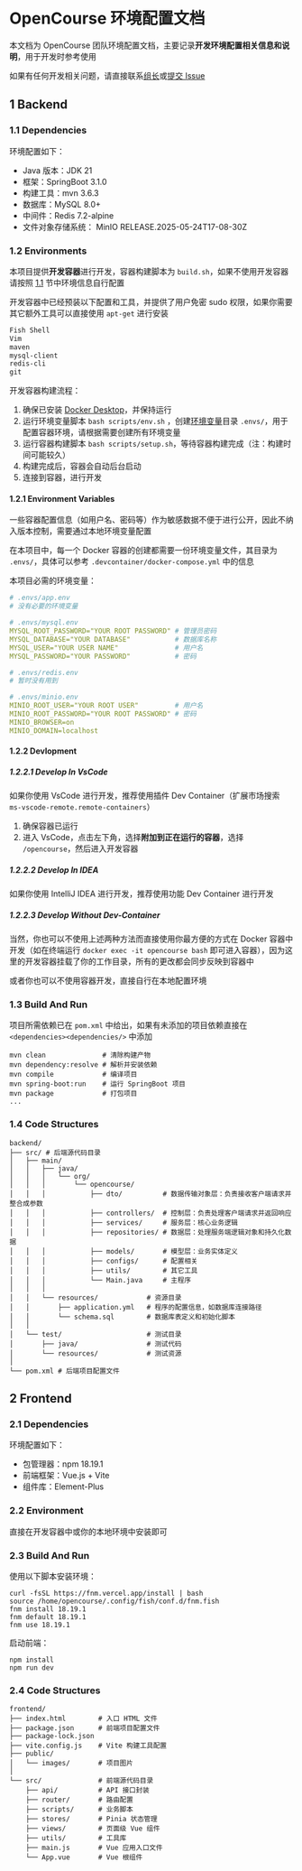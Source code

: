 # OpenCourse 环境配置文档

本文档为 OpenCourse 团队环境配置文档，主要记录**开发环境配置相关信息和说明**，用于开发时参考使用

如果有任何开发相关问题，请直接联系[组长](https://github.com/lEEExp3rt)或[提交 Issue](https://github.com/lEEExp3rt/OpenCourse/issues/new/choose)

## 1 Backend

### 1.1 Dependencies

环境配置如下：

- Java 版本：JDK 21
- 框架：SpringBoot 3.1.0
- 构建工具：mvn 3.6.3
- 数据库：MySQL 8.0+
- 中间件：Redis 7.2-alpine
- 文件对象存储系统： MinIO RELEASE.2025-05-24T17-08-30Z

### 1.2 Environments

本项目提供**开发容器**进行开发，容器构建脚本为 `build.sh`，如果不使用开发容器请按照 [1.1](#11-dependencies) 节中环境信息自行配置

开发容器中已经预装以下配置和工具，并提供了用户免密 sudo 权限，如果你需要其它额外工具可以直接使用 `apt-get` 进行安装

```txt
Fish Shell
Vim
maven
mysql-client
redis-cli
git
```

开发容器构建流程：

1. 确保已安装 [Docker Desktop](https://www.docker.com/products/docker-desktop/)，并保持运行
2. 运行环境变量脚本 `bash scripts/env.sh` ，创建[环境变量](#121-environment-variables)目录 `.envs/`，用于配置容器环境，请根据需要创建所有环境变量
3. 运行容器构建脚本 `bash scripts/setup.sh`，等待容器构建完成（注：构建时间可能较久）
4. 构建完成后，容器会自动后台启动
5. 连接到容器，进行开发

#### 1.2.1 Environment Variables

一些容器配置信息（如用户名、密码等）作为敏感数据不便于进行公开，因此不纳入版本控制，需要通过本地环境变量配置

在本项目中，每一个 Docker 容器的创建都需要一份环境变量文件，其目录为 `.envs/`，具体可以参考 `.devcontainer/docker-compose.yml` 中的信息

本项目必需的环境变量：

```yaml
# .envs/app.env
# 没有必要的环境变量

# .envs/mysql.env
MYSQL_ROOT_PASSWORD="YOUR ROOT PASSWORD" # 管理员密码
MYSQL_DATABASE="YOUR DATABASE"           # 数据库名称
MYSQL_USER="YOUR USER NAME"              # 用户名
MYSQL_PASSWORD="YOUR PASSWORD"           # 密码

# .envs/redis.env
# 暂时没有用到

# .envs/minio.env
MINIO_ROOT_USER="YOUR ROOT USER"         # 用户名
MINIO_ROOT_PASSWORD="YOUR ROOT PASSWORD" # 密码
MINIO_BROWSER=on
MINIO_DOMAIN=localhost
```

#### 1.2.2 Devlopment

##### 1.2.2.1 Develop In VsCode

如果你使用 VsCode 进行开发，推荐使用插件 Dev Container（扩展市场搜索 `ms-vscode-remote.remote-containers`）

1. 确保容器已运行
2. 进入 VsCode，点击左下角，选择**附加到正在运行的容器**，选择 `/opencourse`，然后进入开发容器

##### 1.2.2.2 Develop In IDEA

如果你使用 IntelliJ IDEA 进行开发，推荐使用功能 Dev Container 进行开发

##### 1.2.2.3 Develop Without Dev-Container

当然，你也可以不使用上述两种方法而直接使用你最方便的方式在 Docker 容器中开发（如在终端运行 `docker exec -it opencourse bash` 即可进入容器），因为这里的开发容器挂载了你的工作目录，所有的更改都会同步反映到容器中

或者你也可以不使用容器开发，直接自行在本地配置环境

### 1.3 Build And Run

项目所需依赖已在 `pom.xml` 中给出，如果有未添加的项目依赖直接在 `<dependencies><dependencies/>` 中添加

```shell
mvn clean              # 清除构建产物
mvn dependency:resolve # 解析并安装依赖
mvn compile            # 编译项目
mvn spring-boot:run    # 运行 SpringBoot 项目
mvn package            # 打包项目
...
```

### 1.4 Code Structures

```shell
backend/
├── src/ # 后端源代码目录
│   ├── main/
│   │   ├── java/
│   │   │   └── org/
│   │   │       └── opencourse/
│   │   │           ├── dto/          # 数据传输对象层：负责接收客户端请求并整合成参数
│   │   │           ├── controllers/  # 控制层：负责处理客户端请求并返回响应
│   │   │           ├── services/     # 服务层：核心业务逻辑
│   │   │           ├── repositories/ # 数据层：处理服务端逻辑对象和持久化数据
│   │   │           ├── models/       # 模型层：业务实体定义
│   │   │           ├── configs/      # 配置相关
│   │   │           ├── utils/        # 其它工具
│   │   │           └── Main.java     # 主程序
│   │   │ 
│   │   └── resources/            # 资源目录
│   │       ├── application.yml   # 程序的配置信息，如数据库连接路径
│   │       └── schema.sql        # 数据库表定义和初始化脚本
│   │
│   └── test/                     # 测试目录
│       ├── java/                 # 测试代码
│       └── resources/            # 测试资源
│
└── pom.xml # 后端项目配置文件
```

## 2 Frontend

### 2.1 Dependencies

环境配置如下：

- 包管理器：npm 18.19.1
- 前端框架：Vue.js + Vite
- 组件库：Element-Plus

### 2.2 Environment

直接在开发容器中或你的本地环境中安装即可

### 2.3 Build And Run

使用以下脚本安装环境：

```shell
curl -fsSL https://fnm.vercel.app/install | bash
source /home/opencourse/.config/fish/conf.d/fnm.fish
fnm install 18.19.1
fnm default 18.19.1
fnm use 18.19.1
```

启动前端：

```shell
npm install
npm run dev
```

### 2.4 Code Structures

```shell
frontend/
├── index.html        # 入口 HTML 文件
├── package.json      # 前端项目配置文件
├── package-lock.json
├── vite.config.js    # Vite 构建工具配置
├── public/
│   └── images/       # 项目图片
│
└── src/              # 前端源代码目录
    ├── api/          # API 接口封装
    ├── router/       # 路由配置
    ├── scripts/      # 业务脚本
    ├── stores/       # Pinia 状态管理
    ├── views/        # 页面级 Vue 组件
    ├── utils/        # 工具库
    ├── main.js       # Vue 应用入口文件
    └── App.vue       # Vue 根组件
```
